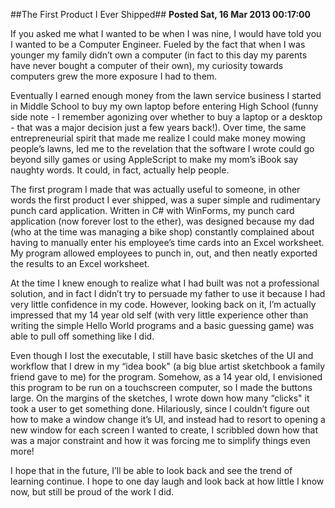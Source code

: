 ##The First Product I Ever Shipped##
**Posted Sat, 16 Mar 2013 00:17:00**

If you asked me what I wanted to be when I was nine, I would have told you I wanted to be a Computer Engineer. Fueled by the fact that when I was younger my family didn’t own a computer (in fact to this day my parents have never bought a computer of their own), my curiosity towards computers grew the more exposure I had to them.

Eventually I earned enough money from the lawn service business I started in Middle School to buy my own laptop before entering High School (funny side note - I remember agonizing over whether to buy a laptop or a desktop  - that was a major decision just a few years back!). Over time, the same entrepreneurial spirit that made me realize I could make money mowing people’s lawns, led me to the revelation that the software I wrote could go beyond silly games or using AppleScript to make my mom’s iBook say naughty words. It could, in fact, actually help people.

The first program I made that was actually useful to someone, in other words the first product I ever shipped, was a super simple and rudimentary punch card application. Written in C# with WinForms, my punch card application (now forever lost to the ether), was designed because my dad (who at the time was managing a bike shop) constantly complained about having to manually enter his employee’s time cards into an Excel worksheet. My program allowed employees to punch in, out, and then neatly exported the results to an Excel worksheet.

At the time I knew enough to realize what I had built was not a professional solution, and in fact I didn’t try to persuade my father to use it because I had very little confidence in my code. However, looking back on it, I’m actually impressed that my 14 year old self (with very little experience other than writing the simple Hello World programs and a basic guessing game) was able to pull off something like I did.

Even though I lost the executable, I still have basic sketches of the UI and workflow that I drew in my “idea book" (a big blue artist sketchbook a family friend gave to me) for the program. Somehow, as a 14 year old, I envisioned this program to be run on a touchscreen computer, so I made the buttons large. On the margins of the sketches, I wrote down how many “clicks" it took a user to get something done. Hilariously, since I couldn’t figure out how to make a window change it’s UI, and instead had to resort to opening a new window for each screen I wanted to create, I scribbled down how that was a major constraint and how it was forcing me to simplify things even more!

I hope that in the future, I’ll be able to look back and see the trend of learning continue. I hope to one day laugh and look back at how little I know now, but still be proud of the work I did.